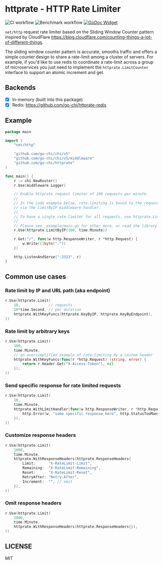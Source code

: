 # httprate - HTTP Rate Limiter

![CI workflow](https://github.com/go-chi/httprate/actions/workflows/ci.yml/badge.svg)
![Benchmark workflow](https://github.com/go-chi/httprate/actions/workflows/benchmark.yml/badge.svg)
[![GoDoc Widget]][GoDoc]

[GoDoc]: https://pkg.go.dev/github.com/go-chi/httprate
[GoDoc Widget]: https://godoc.org/github.com/go-chi/httprate?status.svg

`net/http` request rate limiter based on the Sliding Window Counter pattern inspired by
CloudFlare https://blog.cloudflare.com/counting-things-a-lot-of-different-things.

The sliding window counter pattern is accurate, smooths traffic and offers a simple counter
design to share a rate-limit among a cluster of servers. For example, if you'd like
to use redis to coordinate a rate-limit across a group of microservices you just need
to implement the `httprate.LimitCounter` interface to support an atomic increment and get.

## Backends

- [x] In-memory (built into this package)
- [x] Redis: https://github.com/go-chi/httprate-redis

## Example

```go
package main

import (
	"net/http"

	"github.com/go-chi/chi/v5"
	"github.com/go-chi/chi/v5/middleware"
	"github.com/go-chi/httprate"
)

func main() {
	r := chi.NewRouter()
	r.Use(middleware.Logger)

	// Enable httprate request limiter of 100 requests per minute.
	//
	// In the code example below, rate-limiting is bound to the request IP address
	// via the LimitByIP middleware handler.
	//
	// To have a single rate-limiter for all requests, use httprate.LimitAll(..).
	//
	// Please see _example/main.go for other more, or read the library code.
	r.Use(httprate.LimitByIP(100, time.Minute))

	r.Get("/", func(w http.ResponseWriter, r *http.Request) {
		w.Write([]byte("."))
	})

	http.ListenAndServe(":3333", r)
}
```

## Common use cases

### Rate limit by IP and URL path (aka endpoint)
```go
r.Use(httprate.Limit(
	10,             // requests
	10*time.Second, // per duration
	httprate.WithKeyFuncs(httprate.KeyByIP, httprate.KeyByEndpoint),
))
```

### Rate limit by arbitrary keys
```go
r.Use(httprate.Limit(
	100,
	time.Minute,
	// an oversimplified example of rate limiting by a custom header
	httprate.WithKeyFuncs(func(r *http.Request) (string, error) {
		return r.Header.Get("X-Access-Token"), nil
	}),
))
```

### Send specific response for rate limited requests

```go
r.Use(httprate.Limit(
	10,
	time.Minute,
	httprate.WithLimitHandler(func(w http.ResponseWriter, r *http.Request) {
		http.Error(w, "some specific response here", http.StatusTooManyRequests)
	}),
))
```

### Customize response headers

```go
r.Use(httprate.Limit(
	1000,
	time.Minute,
	httprate.WithResponseHeaders(httprate.ResponseHeaders{
		Limit:      "X-RateLimit-Limit",
		Remaining:  "X-RateLimit-Remaining",
		Reset:      "X-RateLimit-Reset",
		RetryAfter: "Retry-After",
		Increment:  "", // omit
	}),
))
```

### Omit response headers

```go
r.Use(httprate.Limit(
	1000,
	time.Minute,
	httprate.WithResponseHeaders(httprate.ResponseHeaders{}),
))
```

## LICENSE

MIT
